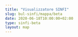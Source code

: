```yaml
---
title: "Visualizzatore SINFI"
slug: bul-sinfi/mappa/beta
date: 2020-06-18T10:00:00+02:00
type: sinfi-beta
layout: map
---
```

